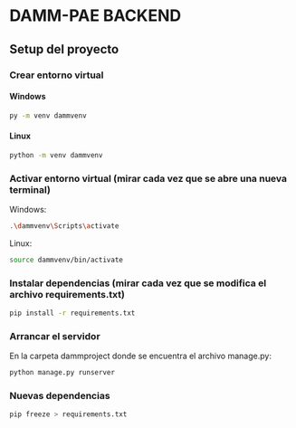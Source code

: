 # DAMM-PAE BACKEND

## Setup del proyecto

### Crear entorno virtual

#### Windows

```bash
py -m venv dammvenv
````

#### Linux

```bash
python -m venv dammvenv
```

### Activar entorno virtual (mirar cada vez que se abre una nueva terminal)

Windows:

```bash
.\dammvenv\Scripts\activate
```

Linux:

```bash
source dammvenv/bin/activate
```

### Instalar dependencias (mirar cada vez que se modifica el archivo requirements.txt)

```bash
pip install -r requirements.txt
```

### Arrancar el servidor

En la carpeta dammproject donde se encuentra el archivo manage.py:

```bash
python manage.py runserver
```

### Nuevas dependencias

```bash
pip freeze > requirements.txt
```
